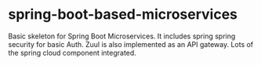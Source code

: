 # spring-boot-based-microservices

Basic skeleton for Spring Boot Microservices. It includes spring spring security for basic Auth. Zuul is also implemented as an API gateway. Lots of the spring cloud component integrated.


